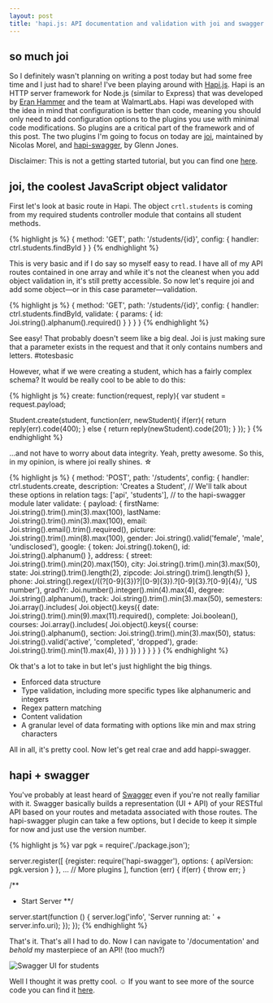 ```yaml
---
layout: post
title: 'hapi.js: API documentation and validation with joi and swagger'
---
```


## so much joi

So I definitely wasn't planning on writing a post today but had some free time and I just had to share! I've been playing around with [Hapi.js](http://hapijs.com/). Hapi is an HTTP server framework for Node.js (similar to Express) that was developed by [Eran Hammer](https://twitter.com/eranhammer) and the team at WalmartLabs. Hapi was developed with the idea in mind that configuration is better than code, meaning you should only need to add configuration options to the plugins you use with minimal code modifications. So plugins are a critical part of the framework and of this post. The two plugins I'm going to focus on today are [joi](https://github.com/hapijs/joi), maintained by Nicolas Morel, and [hapi-swagger](https://github.com/glennjones/hapi-swagger), by Glenn Jones.

<!--br-->
<div class="message-center">
  Disclaimer: This is not a getting started tutorial, but you can find one <a href="http://hapijs.com/tutorials">here</a>.
</div>

## joi, the coolest JavaScript object validator

First let's look at basic route in Hapi. The object `crtl.students` is coming from my required students controller module that contains all student methods.

{% highlight js %}
{
  method: 'GET',
  path: '/students/{id}',
  config: {
    handler: ctrl.students.findById
  }
}
{% endhighlight %}

This is very basic and if I do say so myself easy to read. I have all of my API routes contained in one array and while it's not the cleanest when you add object validation in, it's still pretty accessible. So now let's require joi and add some object&mdash;or in this case parameter&mdash;validation.

{% highlight js %}
{
  method: 'GET',
  path: '/students/{id}',
  config: {
    handler: ctrl.students.findById,
    validate: {
      params: {
        id: Joi.string().alphanum().required()
      }
    }
  }
}
{% endhighlight %}

See easy! That probably doesn't seem like a big deal. Joi is just making sure that a parameter exists in the request and that it only contains numbers and letters. <span class="accent">#totesbasic</span> 

However, what if we were creating a student, which has a fairly complex schema? It would be really cool to be able to do this:

{% highlight js %}
create: function(request, reply){
  var student = request.payload;

  Student.create(student, function(err, newStudent){
    if(err){
      return reply(err).code(400);
    } else {
      return reply(newStudent).code(201);
    }
  });
}
{% endhighlight %}

...and not have to worry about data integrity. Yeah, pretty awesome. So this, in my opinion, is where joi really shines. &#9734;

{% highlight js %}
{
  method: 'POST',
  path: '/students',
  config: {
    handler: ctrl.students.create,
    description: 'Creates a Student', // We'll talk about these options in relation
    tags: ['api', 'students'],        // to the hapi-swagger module later
    validate: {
      payload: {
        firstName: Joi.string().trim().min(3).max(100),
        lastName: Joi.string().trim().min(3).max(100),
        email: Joi.string().email().trim().required(),
        picture: Joi.string().trim().min(8).max(100),
        gender: Joi.string().valid('female', 'male', 'undisclosed'),
        google: {
          token: Joi.string().token(),
          id: Joi.string().alphanum()
        },
        address: {
          street: Joi.string().trim().min(20).max(150),
          city: Joi.string().trim().min(3).max(50),
          state: Joi.string().trim().length(2),
          zipcode: Joi.string().trim().length(5)
        },
        phone: Joi.string().regex(/(\(?[0-9]{3}\)?|[0-9]{3}).?[0-9]{3}.?[0-9]{4}/, 'US number'),
        gradYr: Joi.number().integer().min(4).max(4),
        degree: Joi.string().alphanum(),
        track: Joi.string().trim().min(3).max(50),
        semesters: Joi.array().includes(
          Joi.object().keys({
            date: Joi.string().trim().min(9).max(11).required(),
            complete: Joi.boolean(),
            courses: Joi.array().includes(
              Joi.object().keys({
                course: Joi.string().alphanum(),
                section: Joi.string().trim().min(3).max(50),
                status: Joi.string().valid('active', 'completed', 'dropped'),
                grade: Joi.string().trim().min(1).max(4),
              })
            )
          })
        )
      }
    }
  }
}
{% endhighlight %}

Ok that's a lot to take in but let's just highlight the big things.

* Enforced data structure
* Type validation, including more specific types like alphanumeric and integers
* Regex pattern matching
* Content validation
* A granular level of data formating with options like min and max string characters

All in all, it's pretty cool. Now let's get real crae and add happi-swagger.

## hapi + swagger

You've probably at least heard of [Swagger](http://swagger.io/) even if you're not really familiar with it. Swagger basically builds a representation (UI + API) of your RESTful API based on your routes and metadata associated with those routes. The hapi-swagger plugin can take a few options, but I decide to keep it simple for now and just use the version number.

{% highlight js %}
var pgk = require('./package.json');

server.register([
  {register: require('hapi-swagger'),
    options: {
      apiVersion: pgk.version
    }
  },
  ... // More plugins
], function (err) {
  if(err) {
    throw err;
  }

  /**
   * Start Server
   **/

  server.start(function () {
    server.log('info', 'Server running at: ' + server.info.uri);
  });
});
{% endhighlight %}

That's it. That's all I had to do. Now I can navigate to '/documentation' and *behold* my masterpiece of an API! (too much?)

<img src="{{ site.baseurl }}public/swagger.jpg" alt="Swagger UI for students">

Well I thought it was pretty cool. &#9786; If you want to see more of the source code you can find it [here](https://github.com/RDFroeber/degree).

